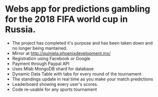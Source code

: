 # Webs app for predictions gambling for the 2018 FIFA world cup in Russia.
* The project has completed it's purpose and has been taken down and no longer being mantained.
* Mirror at http://quiniela.phoenixdevelopment.mx/
* Registration using Facebook or Google
* Payment through Paypal API
* Uses Mlab MongoDB shard for database
* Dynamic Data Table with tabs for every round of the tournament
* The standings update in real time as you make your match predictions
* Leaderboard showing every user's scores.
* Code re-usable for any sports tournament
